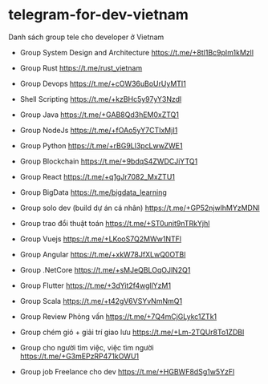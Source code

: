 # telegram-for-dev-vietnam
Danh sách group tele cho developer ở Vietnam

+ Group System Design and Architecture
https://t.me/+8tl1Bc9pIm1kMzll

+ Group Rust
https://t.me/rust_vietnam

+ Group Devops
https://t.me/+cOW36uBoUrUyMTI1

+ Shell Scripting
https://t.me/+kzBHc5y97yY3Nzdl

+ Group Java
https://t.me/+GAB8Qd3hEM0xZTQ1

+ Group NodeJs
https://t.me/+fOAo5yY7CTIxMjI1

+ Group Python
https://t.me/+rBG9Ll3pcLwwZWE1

+ Group Blockchain
https://t.me/+9bdqS4ZWDCJiYTQ1

+ Group React
https://t.me/+q1gJr7082_MxZTU1

+ Group BigData
https://t.me/bigdata_learning

+ Group solo dev (build dự án cá nhân)
https://t.me/+GP52njwlhMYzMDNl

+ Group trao đổi thuật toán
https://t.me/+ST0unit9nTRkYjhl

+ Group Vuejs
https://t.me/+LKooS7Q2MWw1NTFl

+ Group Angular
https://t.me/+xkW78JfXLwQ0OTBl

+ Group .NetCore
https://t.me/+sMJeQBLOqOJlN2Q1

+ Group Flutter
https://t.me/+3dYit2f4wgllYzM1

+ Group Scala
https://t.me/+t42gV6VSYvNmNmQ1

+ Group Review Phỏng vấn
https://t.me/+7Q4mCjGLykc1ZTk1

+ Group chém gió + giải trí giao lưu
https://t.me/+Lm-2TQUr8To1ZDBl

+ Group cho người tìm việc, việc tìm người
https://t.me/+G3mEPzRP471kOWU1

+ Group job Freelance cho dev
https://t.me/+HGBWF8dSg1w5YzFl
